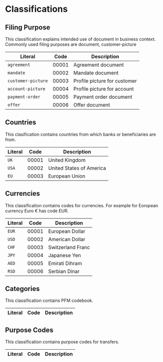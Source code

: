    
Classifications
===============

Filing Purpose
-------------- 
This classification explains intended use of document in business context. 
Commonly used filing purposes are document, customer-picture

Literal 				   | Code  | Description
---------------------------|-------|------------------------
`agreement`				   | 00001 | Agreement document
`mandate`				   | 00002 | Mandate document
`customer-picture`	       | 00003 | Profile picture for customer
`account-picture`		   | 00004 | Profile picture for account
`payment-order`		       | 00005 | Payment order document
`offer`					   | 00006 | Offer document

Countries
------------
This clasification contains countries from which banks or beneficiaries are from.

Literal         | Code  | Description
----------------|-------|------------
`UK`            | 00001 | United Kingdom
`USA`           | 00002 | United States of America
`EU`            | 00003 | European Union

Currencies
-------------- 
This classification contains codes for currencies. For example for Eoropean currency Euro € has code EUR. 

Literal 				   | Code  | Description
---------------------------|-------|------------------------
`EUR`	    			   | 00001 | European Dollar
`USD`				       | 00002 | American Dollar
`CHF`	                   | 00003 | Switzerland Franc
`JPY`		               | 00004 | Japanese Yen
`AED`		               | 00005 | Emirati Dihram
`RSD`					   | 00006 | Serbian Dinar

Categories
-------------- 
This classification contains PFM codebook.

Literal 				   | Code  | Description
---------------------------|-------|------------------------

Purpose Codes
-------------- 
This classification contains purpose codes for transfers.

Literal 				   | Code  | Description
---------------------------|-------|------------------------